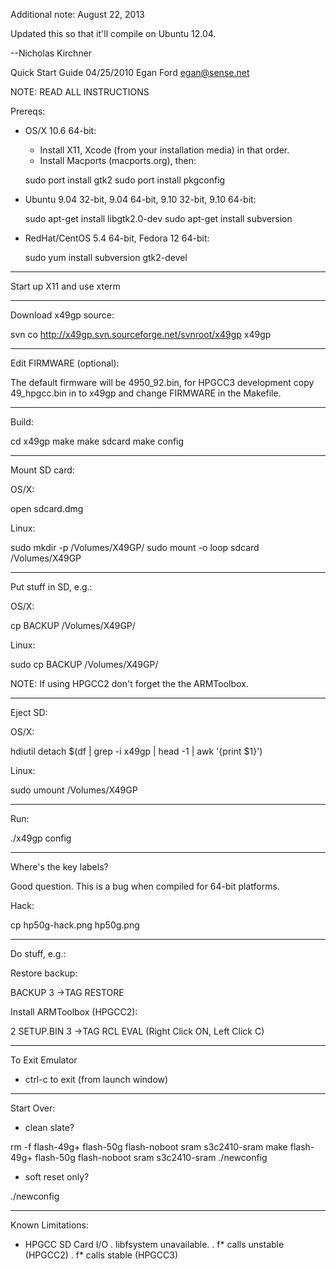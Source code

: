 Additional note: August 22, 2013

Updated this so that it'll compile on Ubuntu 12.04.

--Nicholas Kirchner

Quick Start Guide
04/25/2010
Egan Ford <egan@sense.net>

NOTE: READ ALL INSTRUCTIONS

Prereqs:

* OS/X 10.6 64-bit:

  * Install X11, Xcode (from your installation media) in that order.
  * Install Macports (macports.org), then:

  sudo port install gtk2
  sudo port install pkgconfig


* Ubuntu 9.04 32-bit, 9.04 64-bit, 9.10 32-bit, 9.10 64-bit:

  sudo apt-get install libgtk2.0-dev
  sudo apt-get install subversion


* RedHat/CentOS 5.4 64-bit, Fedora 12 64-bit:

  sudo yum install subversion gtk2-devel

------------------------------------------------------------------------

Start up X11 and use xterm

------------------------------------------------------------------------

Download x49gp source:

svn co http://x49gp.svn.sourceforge.net/svnroot/x49gp x49gp

------------------------------------------------------------------------

Edit FIRMWARE (optional):

The default firmware will be 4950_92.bin, for HPGCC3 development copy
49_hpgcc.bin in to x49gp and change FIRMWARE in the Makefile.

------------------------------------------------------------------------

Build:

cd x49gp
make
make sdcard
make config

------------------------------------------------------------------------

Mount SD card:

OS/X:

open sdcard.dmg

Linux:

sudo mkdir -p /Volumes/X49GP/
sudo mount -o loop sdcard /Volumes/X49GP

------------------------------------------------------------------------

Put stuff in SD, e.g.:

OS/X:

cp BACKUP /Volumes/X49GP/

Linux:

sudo cp BACKUP /Volumes/X49GP/

NOTE:  If using HPGCC2 don't forget the the ARMToolbox.

------------------------------------------------------------------------

Eject SD:

OS/X:

hdiutil detach $(df | grep -i x49gp | head -1 | awk '{print $1}')

Linux:

sudo umount /Volumes/X49GP

------------------------------------------------------------------------

Run:

./x49gp config

------------------------------------------------------------------------

Where's the key labels?

Good question.  This is a bug when compiled for 64-bit platforms.

Hack:

cp hp50g-hack.png hp50g.png

------------------------------------------------------------------------

Do stuff, e.g.:

Restore backup:

BACKUP
3
->TAG
RESTORE

Install ARMToolbox (HPGCC2):

2
SETUP.BIN
3
->TAG
RCL
EVAL
(Right Click ON, Left Click C)

------------------------------------------------------------------------

To Exit Emulator

* ctrl-c to exit (from launch window)

------------------------------------------------------------------------

Start Over:

* clean slate?

rm -f flash-49g+ flash-50g flash-noboot sram s3c2410-sram
make flash-49g+ flash-50g flash-noboot sram s3c2410-sram
./newconfig

* soft reset only?

./newconfig

------------------------------------------------------------------------

Known Limitations:

* HPGCC SD Card I/O
  . libfsystem unavailable.
  . f* calls unstable (HPGCC2)
  . f* calls stable (HPGCC3)
